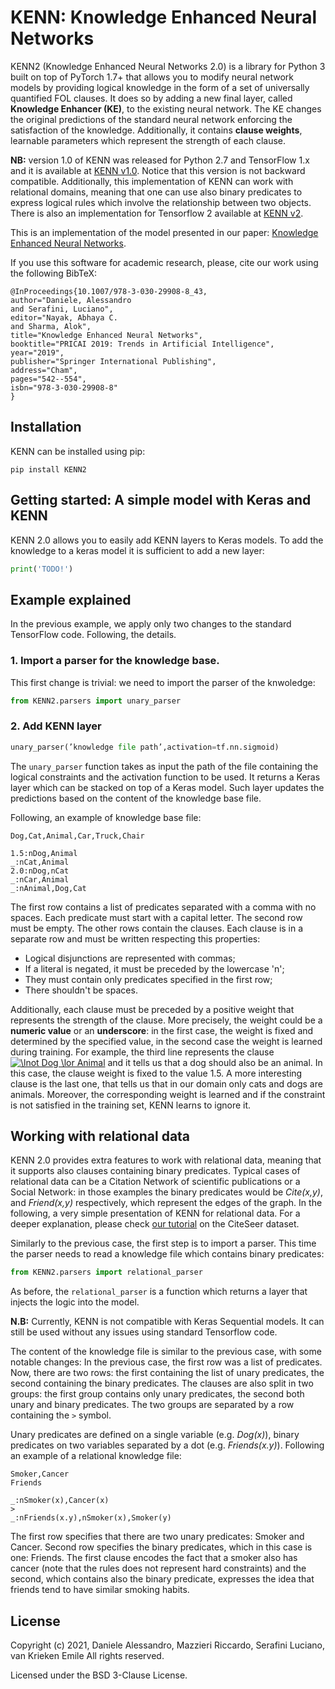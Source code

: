 # KENN: Knowledge Enhanced Neural Networks

KENN2 (Knowledge Enhanced Neural Networks 2.0) is a library for Python 3 built on top of PyTorch 1.7+ that allows you to modify neural network models by providing logical knowledge in the form of a set of universally quantified FOL clauses. It does so by adding a new final layer, called **Knowledge Enhancer (KE)**, to the existing neural network. The KE changes the original predictions of the standard neural network enforcing the satisfaction of the knowledge. Additionally, it contains **clause weights**, learnable parameters which represent the strength of each clause.

**NB:** version 1.0 of KENN was released for Python 2.7 and TensorFlow 1.x and it is available at [KENN v1.0](https://github.com/DanieleAlessandro/KENN). Notice that this version is not backward compatible. Additionally, this implementation of KENN can work with relational domains, meaning that one can use also binary predicates to express logical rules which involve the relationship between two objects. There is also an implementation for Tensorflow 2 available at [KENN v2](https://github.com/DanieleAlessandro/KENN2).

This is an implementation of the model presented in our paper:
[Knowledge Enhanced Neural Networks](https://link.springer.com/chapter/10.1007/978-3-030-29908-8_43).

If you use this software for academic research, please, cite our work using the following BibTeX:

```
@InProceedings{10.1007/978-3-030-29908-8_43,
author="Daniele, Alessandro
and Serafini, Luciano",
editor="Nayak, Abhaya C.
and Sharma, Alok",
title="Knowledge Enhanced Neural Networks",
booktitle="PRICAI 2019: Trends in Artificial Intelligence",
year="2019",
publisher="Springer International Publishing",
address="Cham",
pages="542--554",
isbn="978-3-030-29908-8"
}
```

## Installation

KENN can be installed using pip:

```
pip install KENN2
```

## Getting started: A simple model with Keras and KENN

KENN 2.0 allows you to easily add KENN layers to Keras models. To add the knowledge to a keras model it is sufficient to add a new layer:

```python
print('TODO!')
```

## Example explained

In the previous example, we apply only two changes to the standard TensorFlow code. Following, the details.

### **1. Import a parser for the knowledge base.**

This first change is trivial: we need to import the parser of the knwoledge:

```python
from KENN2.parsers import unary_parser
```

### **2. Add KENN layer**

```python
unary_parser(’knowledge file path’,activation=tf.nn.sigmoid)
```

The `unary_parser` function takes as input the path of the file containing the logical constraints and the activation function to be used. It returns a Keras layer which can be stacked on top of a Keras model. Such layer updates the predictions based on the content of the knowledge base file.

Following, an example of knowledge base file:

```
Dog,Cat,Animal,Car,Truck,Chair

1.5:nDog,Animal
_:nCat,Animal
2.0:nDog,nCat
_:nCar,Animal
_:nAnimal,Dog,Cat
```

The first row contains a list of predicates separated with a comma with no spaces. Each predicate must start with a capital letter. The second row must be empty. The other rows contain the clauses.
Each clause is in a separate row and must be written respecting this properties:

- Logical disjunctions are represented with commas;
- If a literal is negated, it must be preceded by the lowercase 'n';
- They must contain only predicates specified in the first row;
- There shouldn't be spaces.

Additionally, each clause must be preceded by a positive weight that represents the strength of the clause. More precisely, the weight could be a **numeric value** or an **underscore**: in the first case, the weight is fixed and determined by the specified value, in the second case the weight is learned during training. For example, the third line represents the clause
<a href="https://www.codecogs.com/eqnedit.php?latex=\lnot&space;Dog&space;\lor&space;Animal" target="_blank"><img src="https://latex.codecogs.com/gif.latex?\lnot&space;Dog&space;\lor&space;Animal" title="\lnot Dog \lor Animal" /></a>
and it tells us that a dog should also be an animal. In this case, the clause weight is fixed to the value 1.5. A more interesting clause is the last one, that tells us that in our domain only cats and dogs are animals. Moreover, the corresponding weight is learned and if the constraint is not satisfied in the training set, KENN learns to ignore it.

## Working with relational data

KENN 2.0 provides extra features to work with relational data, meaning that it supports also clauses containing binary predicates. Typical cases of relational data can be a Citation Network of scientific publications or a Social Network: in those examples the binary predicates would be _Cite(x,y)_, and _Friend(x,y)_ respectively, which represent the edges of the graph. In the following, a very simple presentation of KENN for relational data. For a deeper explanation, please check [our tutorial](https://github.com/rmazzier/KENN-Relational-Tutorial/tree/main) on the CiteSeer dataset.

Similarly to the previous case, the first step is to import a parser. This time the parser needs to read a knowledge file which contains binary predicates:

```python
from KENN2.parsers import relational_parser
```

As before, the `relational_parser` is a function which returns a layer that injects the logic into the model.

**N.B:** Currently, KENN is not compatible with Keras Sequential models. It can still be used without any issues using standard Tensorflow code.

The content of the knowledge file is similar to the previous case, with some notable changes:
In the previous case, the first row was a list of predicates. Now, there are two rows: the first containing the list of unary predicates, the second containing the binary predicates.
The clauses are also split in two groups: the first group contains only unary predicates, the second both unary and binary predicates. The two groups are separated by a row containing the `>` symbol.

Unary predicates are defined on a single variable (e.g. _Dog(x)_), binary predicates on two variables separated by a dot (e.g. _Friends(x.y)_).
Following an example of a relational knowledge file:

```
Smoker,Cancer
Friends

_:nSmoker(x),Cancer(x)
>
_:nFriends(x.y),nSmoker(x),Smoker(y)
```

The first row specifies that there are two unary predicates: Smoker and Cancer. Second row specifies the binary predicates, which in this case is one: Friends. The first clause encodes the fact that a smoker also has cancer (note that the rules does not represent hard constraints) and the second, which contains also the binary predicate, expresses the idea that friends tend to have similar smoking habits.

## License

Copyright (c) 2021, Daniele Alessandro, Mazzieri Riccardo, Serafini Luciano, van Krieken Emile
All rights reserved.

Licensed under the BSD 3-Clause License.